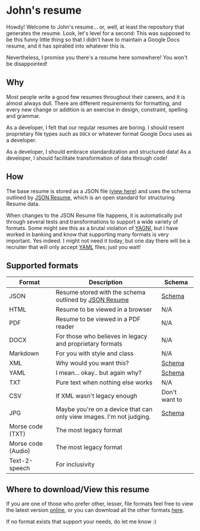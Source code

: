 # John's resume

Howdy! Welcome to John's resume... or, well, at least the repository that generates the resume. Look, let's level for a
second: This was supposed to be this funny little thing so that I didn't have to maintain a Google Docs resume, and it
has spiralled into whatever this is.

Nevertheless, I promise you there's a resume here somewhere! You won't be disappointed!

## Why

Most people write a good few resumes throughout their careers, and it is almost always dull. There are different
requirements for formatting, and every new change or addition is an exercise in design, constraint, spelling and
grammar.

As a developer, I felt that our regular resumes are boring. I should resent proprietary file types such as `DOCX` or
whatever format Google Docs uses as a developer.

As a developer, I should embrace standardization and structured data! As a developer, I should facilitate transformation
of data through code!

## How

The base resume is stored as a JSON file ([view here](resume.json)) and uses the schema outlined
by [JSON Resume](https://jsonresume.org/), which is an open standard for structuring Resume data.

When changes to the JSON Resume file happens, it is automatically put through several tests and transformations to
support a wide variety of formats. Some might see this as a brutal violation
of [YAGNI](https://en.wikipedia.org/wiki/You_aren%27t_gonna_need_it), but I have worked in banking and know that
supporting many formats is very important. Yes indeed. I might not need it today, but one day there will be a recruiter
that will only accept [YAML](https://en.wikipedia.org/wiki/YAML) files; just you wait!

## Supported formats

| Format  | Description  | Schema |
|---|---|---|
| JSON  | Resume stored with the schema outlined by [JSON Resume](https://jsonresume.org/) | [Schema](https://jsonresume.org/schema/)  |
| HTML  | Resume to be viewed in a browser  | N/A |
| PDF  | Resume to be viewed in a PDF reader | N/A |
| DOCX  | For those who believes in legacy and proprietary formats  | N/A |
| Markdown  | For you with style and class | N/A |
| XML  | Why would you want this?  | [Schema](schemas/resume-schema.xsd)  |
| YAML  | I mean... okay.. but again why?  | [Schema](https://jsonresume.org/schema/) |
| TXT  | Pure text when nothing else works  | N/A |
| CSV  | If XML wasn't legacy enough | Don't want to |
| JPG  | Maybe you're on a device that can only view images. I'm not judging. | [Schema](www.iso.org/iso/catalogue_detail.htm?csnumber=18902) |
| Morse code (TXT) | The most legacy format |  |
| Morse code (Audio) | The most legacy format |  |
| Text-2-speech | For inclusivity |  |

## Where to download/View this resume

If you are one of those who prefer other, lesser, file formats feel free to view the latest
version [online](https://atomfinger.github.io/resume/), or you can download all the other
formats [here](https://github.com/atomfinger/resume/releases/latest/).

If no format exists that support your needs, do let me know :)